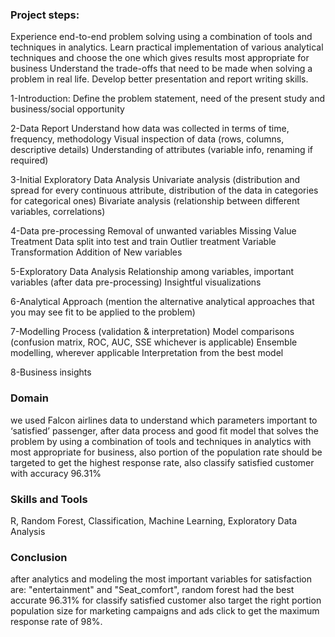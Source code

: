 ### Project steps:

Experience end-to-end problem solving using a combination of tools and techniques in analytics. Learn practical implementation of various analytical techniques and choose the one which gives results most appropriate for business Understand the trade-offs that need to be made when solving a problem in real life. Develop better presentation and report writing skills.

1-Introduction: Define the problem statement, need of the present study and business/social opportunity

2-Data Report Understand how data was collected in terms of time, frequency, methodology Visual inspection of data (rows, columns, descriptive details) Understanding of attributes (variable info, renaming if required)

3-Initial Exploratory Data Analysis Univariate analysis (distribution and spread for every continuous attribute, distribution of the data in categories for categorical ones) Bivariate analysis (relationship between different variables, correlations)

4-Data pre-processing Removal of unwanted variables Missing Value Treatment Data split into test and train Outlier treatment Variable Transformation Addition of New variables

5-Exploratory Data Analysis Relationship among variables, important variables (after data pre-processing) Insightful visualizations

6-Analytical Approach (mention the alternative analytical approaches that you may see fit to be applied to the problem)

7-Modelling Process (validation & interpretation) Model comparisons (confusion matrix, ROC, AUC, SSE whichever is applicable) Ensemble modelling, wherever applicable Interpretation from the best model

8-Business insights

### Domain

we used Falcon airlines data to understand which parameters important to ‘satisfied’ passenger, after data process and good fit model that solves the problem by using a combination of tools and techniques in analytics with most appropriate for business, also portion of the population rate should be targeted to get the highest response rate, also classify satisfied customer with accuracy 96.31%

### Skills and Tools

R, Random Forest, Classification, Machine Learning, Exploratory Data Analysis

### Conclusion

after analytics and modeling the most important variables for satisfaction are: "entertainment" and "Seat_comfort", random forest had the best accurate 96.31% for classify satisfied customer also target the right portion population size for marketing campaigns and ads click to get the maximum response rate of 98%.
